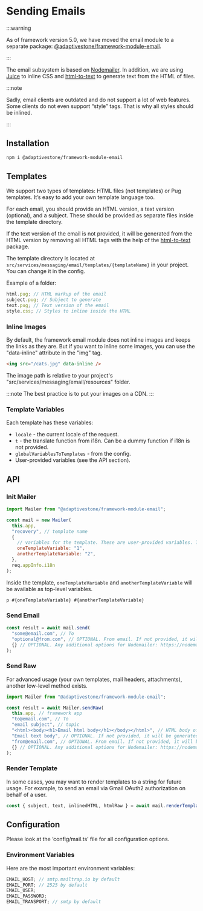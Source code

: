 # Sending Emails

:::warning

As of framework version 5.0, we have moved the email module to a separate package: [@adaptivestone/framework-module-email](https://www.npmjs.com/package/@adaptivestone/framework-module-email).

:::

The email subsystem is based on [Nodemailer](https://github.com/nodemailer/nodemailer). In addition, we are using [Juice](https://www.npmjs.com/package/juice) to inline CSS and [html-to-text](https://www.npmjs.com/package/html-to-text) to generate text from the HTML of files.

:::note

Sadly, email clients are outdated and do not support a lot of web features. Some clients do not even support “style” tags. That is why all styles should be inlined.

:::

## Installation

```bash
npm i @adaptivestone/framework-module-email
```

## Templates

We support two types of templates: HTML files (not templates) or Pug templates. It’s easy to add your own template language too.

For each email, you should provide an HTML version, a text version (optional), and a subject. These should be provided as separate files inside the template directory.

If the text version of the email is not provided, it will be generated from the HTML version by removing all HTML tags with the help of the [html-to-text](https://www.npmjs.com/package/html-to-text) package.

The template directory is located at `src/services/messaging/email/templates/{templateName}` in your project. You can change it in the config.

Example of a folder:

```js
html.pug; // HTML markup of the email
subject.pug; // Subject to generate
text.pug; // Text version of the email
style.css; // Styles to inline inside the HTML
```

### Inline Images

By default, the framework email module does not inline images and keeps the links as they are.
But if you want to inline some images, you can use the "data-inline" attribute in the "img" tag.

```html
<img src="/cats.jpg" data-inline />
```

The image path is relative to your project's "src/services/messaging/email/resources" folder.

:::note
The best practice is to put your images on a CDN.
:::

### Template Variables

Each template has these variables:

- `locale` - the current locale of the request.
- `t` - the translate function from i18n. Can be a dummy function if i18n is not provided.
- `globalVariablesToTemplates` - from the config.
- User-provided variables (see the API section).

## API

### Init Mailer

```js
import Mailer from "@adaptivestone/framework-module-email";

const mail = new Mailer(
  this.app,
  "recovery", // template name
  {
    // variables for the template. These are user-provided variables. They will be merged with the default variables.
    oneTemplateVariable: "1",
    anotherTemplateVariable: "2",
  },
  req.appInfo.i18n
);
```

Inside the template, `oneTemplateVariable` and `anotherTemplateVariable` will be available as top-level variables.

```pug
p #{oneTemplateVariable} #{anotherTemplateVariable}
```

### Send Email

```js
const result = await mail.send(
  "some@email.com", // To
  "optional@from.com", // OPTIONAL. From email. If not provided, it will be grabbed from the config.
  {} // OPTIONAL. Any additional options for Nodemailer: https://nodemailer.com/message/
);
```

### Send Raw

For advanced usage (your own templates, mail headers, attachments), another low-level method exists.

```js
import Mailer from "@adaptivestone/framework-module-email";

const result = await Mailer.sendRaw(
  this.app, // framework app
  "to@email.com", // To
  "email subject", // topic
  "<html><body><h1>Email html body</h1></body></html>", // HTML body of the email
  "Email text body", // OPTIONAL. If not provided, it will be generated from the HTML string.
  "from@email.com", // OPTIONAL. From email. If not provided, it will be grabbed from the config.
  {} // OPTIONAL. Any additional options for Nodemailer: https://nodemailer.com/message/
);
```

### Render Template

In some cases, you may want to render templates to a string for future usage. For example, to send an email via Gmail OAuth2 authorization on behalf of a user.

```js
const { subject, text, inlinedHTML, htmlRaw } = await mail.renderTemplate();
```

## Configuration

Please look at the ‘config/mail.ts’ file for all configuration options.

### Environment Variables

Here are the most important environment variables:

```js
EMAIL_HOST; // smtp.mailtrap.io by default
EMAIL_PORT; // 2525 by default
EMAIL_USER;
EMAIL_PASSWORD;
EMAIL_TRANSPORT; // smtp by default
